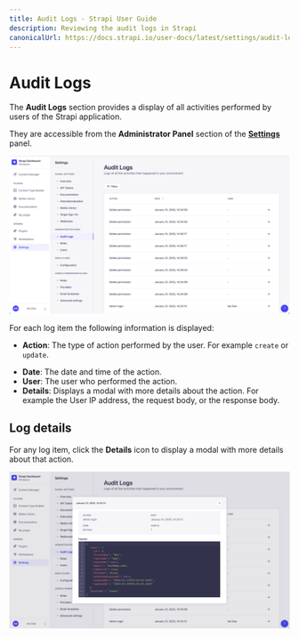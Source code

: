 ```yaml
---
title: Audit Logs - Strapi User Guide
description: Reviewing the audit logs in Strapi
canonicalUrl: https://docs.strapi.io/user-docs/latest/settings/audit-logs.html
---
```


# Audit Logs <BetaBadge /> <GoldBadge withLinkIcon link="https://strapi.io/pricing-self-hosted" />

The **Audit Logs** section provides a <!--searchable and filterable--> display of all activities performed by users of the Strapi application.

They are accessible from the **Administrator Panel** section of the [**Settings**](./managing-global-settings.md) panel.

![Audit Logs panel](../assets/settings/settings_audit-logs.png)

For each log item the following information is displayed:

* **Action**: The type of action performed by the user. For example `create` or `update`.
<!--
* **Response Status**: The HTTP status code returned by the server for that action.
* **Path**: The path of the request.
-->
* **Date**: The date and time of the action.
* **User**: The user who performed the action.
* **Details**: Displays a modal with more details about the action. For example the User IP address, the request body, or the response body.

<!--
## Filtering logs

The **Audit Logs** page displays all logs by default, in reverse chronological order. You can filter the logs by:

* **Action**: Select the type of action to filter by. For example `create` or `update`.
* **User**: Select the user to filter by.
* **Date**: Select a date (range) to filter by.
* **Time**: Select a time (range) to filter by.
* **+Add Filter**: Create a custom filter by selecting a field and a value.


### Creating a custom filter

WiP


## Searching logs

Click the **Search** icon to search for a specific log. The search is performed on all log fields.
-->

## Log details

For any log item, click the **Details** icon to display a modal with more details about that action.

![Log details modal](../assets/settings/settings_log-details.png)

